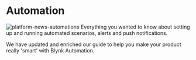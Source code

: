# Automation
![platform-news-automations](https://user-images.githubusercontent.com/97158411/181264846-390e818c-e81a-4307-8748-dd306385ed6b.png)
Everything you wanted to know about setting up and running automated scenarios, alerts and push notifications. 

We have updated and enriched our guide to help you make your product really 'smart' with Blynk Automation.
